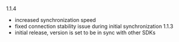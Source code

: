 1.1.4
  - increased synchronization speed
  - fixed connection stability issue during initial synchronization
1.1.3
  - initial release, version is set to be in sync with other SDKs